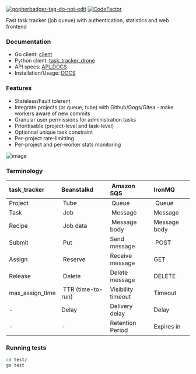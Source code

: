 
<a href='https://github.com/jpoles1/gopherbadger' target='_blank'>![gopherbadger-tag-do-not-edit](https://img.shields.io/badge/Go%20Coverage-68%25-brightgreen.svg?longCache=true&style=flat-square)</a>
[![CodeFactor](https://www.codefactor.io/repository/github/simon987/task_tracker/badge)](https://www.codefactor.io/repository/github/simon987/task_tracker)

Fast task tracker (job queue) with authentication, statistics and web frontend

### Documentation

* Go client: [client](https://github.com/simon987/task_tracker/tree/master/client)
* Python client: [task_tracker_drone](https://github.com/simon987/task_tracker_drone)
* API specs: [API_DOCS](API_DOCS.md)
* Installation/Usage: [DOCS](DOCS.md)

### Features

* Stateless/Fault tolerent
* Integrate projects (or queue, tube) with Github/Gogs/Gitea - make workers aware of new commits
* Granular user permissions for administration tasks
* Prioritisable (project-level and task-level)
* Optionnal unique task constraint
* Per-project rate-limitting
* Per-project and per-worker stats monitoring

![image](https://user-images.githubusercontent.com/7120851/55676940-714cf980-58ac-11e9-8f5d-0d76a7afa80d.png)

### Terminology


**task_tracker** | Beanstalkd | Amazon SQS | IronMQ
:---|:---|:---|:---  
Project | Tube | Queue | Queue 
Task | Job | Message | Message
Recipe | Job data | Message body | Message body 
Submit | Put | Send message | POST
Assign | Reserve | Receive message | GET
Release | Delete | Delete message | DELETE
max_assign_time | TTR (time-to-run) | Visibility timeout | Timeout
\- | Delay | Delivery delay | Delay
\- | - | Retention Period | Expires in


### Running tests
```bash
cd test/
go test
```
